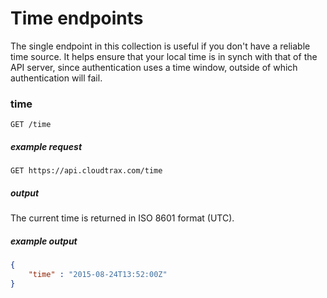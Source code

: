 # Time endpoints

The single endpoint in this collection is useful if you don't have a reliable time source. It helps ensure that your local time is in synch with that of the API server, since authentication uses a time window, outside of which authentication will fail.

### time

```` 
GET /time
````

##### example request
`GET https://api.cloudtrax.com/time`

##### output

The current time is returned in ISO 8601 format (UTC).

##### example output

```` json
{
	"time" : "2015-08-24T13:52:00Z"
}
````
